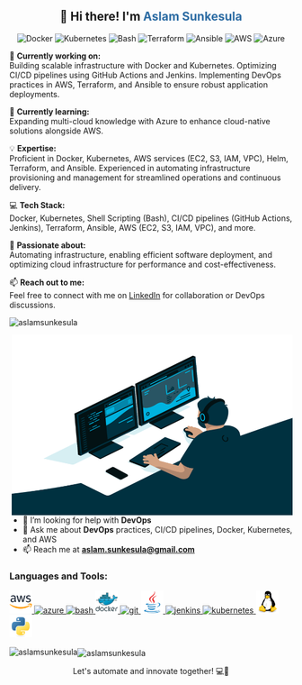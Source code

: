 <h2 align="center">👋 Hi there! I'm <span style="color: #2e6da4;">Aslam Sunkesula</span></h2>

<p align="center">
  <img src="https://img.icons8.com/color/96/000000/docker.png" alt="Docker" width="60" height="60"/>
  <img src="https://img.icons8.com/color/96/000000/kubernetes.png" alt="Kubernetes" width="60" height="60"/>
  <img src="https://img.icons8.com/plasticine/96/000000/bash.png" alt="Bash" width="60" height="60"/>
  <img src="https://img.icons8.com/color/96/000000/terraform.png" alt="Terraform" width="60" height="60"/>
  <img src="https://img.icons8.com/color/96/000000/ansible.png" alt="Ansible" width="60" height="60"/>
  <img src="https://img.icons8.com/color/96/000000/amazon-web-services.png" alt="AWS" width="60" height="60"/>
  <img src="https://img.icons8.com/color/96/000000/azure-1.png" alt="Azure" width="60" height="60"/>
</p>

🔭 **Currently working on:**  
Building scalable infrastructure with Docker and Kubernetes. Optimizing CI/CD pipelines using GitHub Actions and Jenkins. Implementing DevOps practices in AWS, Terraform, and Ansible to ensure robust application deployments.

🌱 **Currently learning:**  
Expanding multi-cloud knowledge with Azure to enhance cloud-native solutions alongside AWS.

💡 **Expertise:**  
Proficient in Docker, Kubernetes, AWS services (EC2, S3, IAM, VPC), Helm, Terraform, and Ansible. Experienced in automating infrastructure provisioning and management for streamlined operations and continuous delivery.

💻 **Tech Stack:**  
Docker, Kubernetes, Shell Scripting (Bash), CI/CD pipelines (GitHub Actions, Jenkins), Terraform, Ansible, AWS (EC2, S3, IAM, VPC), and more.

🚀 **Passionate about:**  
Automating infrastructure, enabling efficient software deployment, and optimizing cloud infrastructure for performance and cost-effectiveness.

📫 **Reach out to me:**  
Feel free to connect with me on <a href="https://www.linkedin.com/in/aslam-s-b70582189/">LinkedIn</a> for collaboration or DevOps discussions.

<p align="left"> <img src="https://komarev.com/ghpvc/?username=aslamsunkesula&label=Profile%20views&color=0e75b6&style=flat" alt="aslamsunkesula" /> </p>

  <img align="right" alt="GIF" src="https://github.com/AslamSunkesula/AslamSunkesula/blob/main/code.gif?raw=true" width="500" height="320" />

- 🤝 I’m looking for help with **DevOps**  
- 💬 Ask me about **DevOps** practices, CI/CD pipelines, Docker, Kubernetes, and AWS  
- 📫 Reach me at **aslam.sunkesula@gmail.com**

<h3 align="left">Languages and Tools:</h3>
<p align="left">
  <a href="https://aws.amazon.com" target="_blank" rel="noreferrer">
    <img src="https://raw.githubusercontent.com/devicons/devicon/master/icons/amazonwebservices/amazonwebservices-original-wordmark.svg" alt="aws" width="40" height="40"/>
  </a> 
  <a href="https://azure.microsoft.com/en-in/" target="_blank" rel="noreferrer">
    <img src="https://www.vectorlogo.zone/logos/microsoft_azure/microsoft_azure-icon.svg" alt="azure" width="40" height="40"/>
  </a>
  <a href="https://www.gnu.org/software/bash/" target="_blank" rel="noreferrer">
    <img src="https://www.vectorlogo.zone/logos/gnu_bash/gnu_bash-icon.svg" alt="bash" width="40" height="40"/>
  </a>
  <a href="https://www.docker.com/" target="_blank" rel="noreferrer">
    <img src="https://raw.githubusercontent.com/devicons/devicon/master/icons/docker/docker-original-wordmark.svg" alt="docker" width="40" height="40"/>
  </a>
  <a href="https://git-scm.com/" target="_blank" rel="noreferrer">
    <img src="https://www.vectorlogo.zone/logos/git-scm/git-scm-icon.svg" alt="git" width="40" height="40"/>
  </a>
  <a href="https://www.java.com" target="_blank" rel="noreferrer">
    <img src="https://raw.githubusercontent.com/devicons/devicon/master/icons/java/java-original.svg" alt="java" width="40" height="40"/>
  </a>
  <a href="https://www.jenkins.io" target="_blank" rel="noreferrer">
    <img src="https://www.vectorlogo.zone/logos/jenkins/jenkins-icon.svg" alt="jenkins" width="40" height="40"/>
  </a>
  <a href="https://kubernetes.io" target="_blank" rel="noreferrer">
    <img src="https://www.vectorlogo.zone/logos/kubernetes/kubernetes-icon.svg" alt="kubernetes" width="40" height="40"/>
  </a>
  <a href="https://www.linux.org/" target="_blank" rel="noreferrer">
    <img src="https://raw.githubusercontent.com/devicons/devicon/master/icons/linux/linux-original.svg" alt="linux" width="40" height="40"/>
  </a>
  <a href="https://www.python.org" target="_blank" rel="noreferrer">
    <img src="https://raw.githubusercontent.com/devicons/devicon/master/icons/python/python-original.svg" alt="python" width="40" height="40"/>
  </a>
</p>

<p><img align="left" src="https://github-readme-stats.vercel.app/api/top-langs?username=aslamsunkesula&show_icons=true&locale=en&layout=compact" alt="aslamsunkesula" /></p>

<p><img align="center" src="https://github-readme-streak-stats.herokuapp.com/?user=aslamsunkesula&" alt="aslamsunkesula" /></p>

<p align="center">
  Let's automate and innovate together! 💻🔧
</p>
